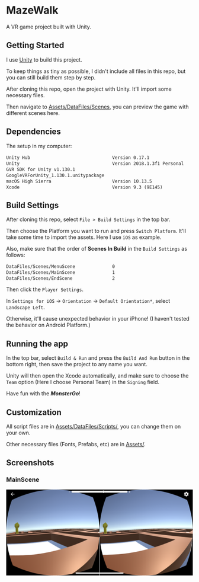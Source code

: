 # MazeWalk

A VR game project built with Unity.

## Getting Started

I use [Unity](https://unity3d.com) to build this project.

To keep things as tiny as possible, I didn't include all files in this repo, but you can still build them step by step.

After cloning this repo, open the project with Unity. It'll import some necessary files.

Then navigate to [Assets/DataFiles/Scenes](https://github.com/walkccc/MazeWalk/tree/master/Assets/DataFiles/Scenes), you can preview the game with different scenes here.

## Dependencies

The setup in my computer:

```
Unity Hub                               Version 0.17.1
Unity                                   Version 2018.1.3f1 Personal
GVR SDK for Unity v1.130.1              GoogleVRForUnity_1.130.1.unitypackage
macOS High Sierra                       Version 10.13.5
Xcode                                   Version 9.3 (9E145)
```

## Build Settings

After cloning this repo, select `File > Build Settings` in the top bar.

Then choose the Platform you want to run and press `Switch Platform`. It'll take some time to import the assets. Here I use `iOS` as example.

Also, make sure that the order of **Scenes In Build** in the `Build Settings` as follows:

```
DataFiles/Scenes/MenuScene              0
DataFiles/Scenes/MainScene              1
DataFiles/Scenes/EndScene               2
```

Then click the `Player Settings`.

In `Settings for iOS` -> `Orientation` -> `Default Orientation*`, select `Landscape Left`.

Otherwise, it'll cause unexpected behavior in your iPhone! (I haven't tested the behavior on Android Platform.)

## Running the app

In the top bar, select `Build & Run` and press the `Build And Run` button in the bottom right, then save the project to any name you want.

Unity will then open the Xcode automatically, and make sure to choose the `Team` option (Here I choose Personal Team) in the `Signing` field.

Have fun with the ***MonsterGo***!

## Customization

All script files are in [Assets/DataFiles/Scripts/](https://github.com/walkccc/MonsterGo/tree/master/Assets/DataFiles/Scripts), you can change them on your own.

Other necessary files (Fonts, Prefabs, etc) are in [Assets/](https://github.com/walkccc/MonsterGo/tree/master/Assets).

## Screenshots

### MainScene

![](Screenshots/MainScene.png)

